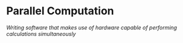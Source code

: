 # Parallel Computation
*Writing software that makes use of hardware capable of performing calculations simultaneously*
